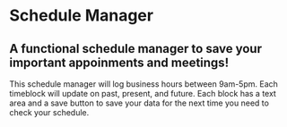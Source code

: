 # Schedule Manager

## A functional schedule manager to save your important appoinments and meetings!

This schedule manager will log business hours between 9am-5pm. Each timeblock will update on past, present, and future. Each block has a text area and a save button to save your data for the next time you need to check your schedule.